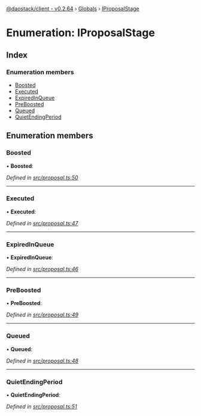 [@daostack/client - v0.2.64](../README.md) › [Globals](../globals.md) › [IProposalStage](iproposalstage.md)

# Enumeration: IProposalStage

## Index

### Enumeration members

* [Boosted](iproposalstage.md#boosted)
* [Executed](iproposalstage.md#executed)
* [ExpiredInQueue](iproposalstage.md#expiredinqueue)
* [PreBoosted](iproposalstage.md#preboosted)
* [Queued](iproposalstage.md#queued)
* [QuietEndingPeriod](iproposalstage.md#quietendingperiod)

## Enumeration members

###  Boosted

• **Boosted**:

*Defined in [src/proposal.ts:50](https://github.com/daostack/client/blob/ca3cbac/src/proposal.ts#L50)*

___

###  Executed

• **Executed**:

*Defined in [src/proposal.ts:47](https://github.com/daostack/client/blob/ca3cbac/src/proposal.ts#L47)*

___

###  ExpiredInQueue

• **ExpiredInQueue**:

*Defined in [src/proposal.ts:46](https://github.com/daostack/client/blob/ca3cbac/src/proposal.ts#L46)*

___

###  PreBoosted

• **PreBoosted**:

*Defined in [src/proposal.ts:49](https://github.com/daostack/client/blob/ca3cbac/src/proposal.ts#L49)*

___

###  Queued

• **Queued**:

*Defined in [src/proposal.ts:48](https://github.com/daostack/client/blob/ca3cbac/src/proposal.ts#L48)*

___

###  QuietEndingPeriod

• **QuietEndingPeriod**:

*Defined in [src/proposal.ts:51](https://github.com/daostack/client/blob/ca3cbac/src/proposal.ts#L51)*
